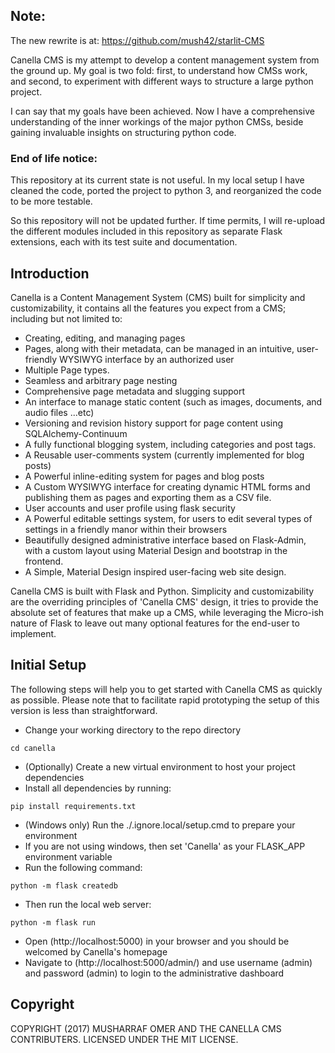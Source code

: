 
## Note:

The new rewrite is at: https://github.com/mush42/starlit-CMS

Canella CMS is my attempt to develop a content management system from the ground up. My goal is two fold: first, to understand how CMSs work, and second, to experiment with different ways to structure a large python project.

I can say that my goals have been achieved. Now I have a comprehensive understanding of the inner workings of the major python CMSs, beside gaining invaluable insights on structuring  python code.

### End of life notice:

This repository at its current state is not useful. In my local setup I have cleaned the code, ported the project to python 3, and reorganized the code to be more testable.

So this repository will not be updated further. If time permits, I will re-upload the different modules included in this repository as separate Flask extensions, each with its test suite and documentation.


## Introduction

Canella is a Content Management System (CMS) built for simplicity and customizability, it contains all the features you expect from a CMS; including but not limited to:

* Creating, editing, and managing pages
* Pages, along with their metadata, can be managed in an intuitive,  user-friendly WYSIWYG interface by an authorized user
* Multiple Page types.
* Seamless and arbitrary page nesting
* Comprehensive page metadata and slugging support
* An interface to manage static content (such as images, documents, and audio files ...etc)
* Versioning and revision history support for page content using SQLAlchemy-Continuum 
* A fully functional blogging system, including categories and post tags.
* A Reusable user-comments system (currently implemented for blog posts)
* A Powerful inline-editing system for pages and blog posts
* A Custom WYSIWYG interface  for creating dynamic HTML forms and publishing them as pages and exporting them as a CSV file.
* User accounts and user profile using flask security
* A Powerful editable settings system, for users to edit several types of settings in a friendly manor within their browsers
* Beautifully designed administrative interface based on Flask-Admin, with a custom layout using Material Design and bootstrap in the frontend.
* A Simple, Material Design inspired user-facing web site design.

Canella CMS is built with Flask and Python. Simplicity and customizability are the overriding principles of 'Canella CMS' design, it tries to provide the absolute set of features that make up a CMS, while leveraging the Micro-ish nature of Flask to leave out many optional features for the end-user to implement. 

## Initial Setup

The following steps will help you to get started with Canella CMS as quickly as possible. Please note that to facilitate rapid prototyping the setup of this version is less than straightforward.

* Change your working directory to the repo directory

```shell
cd canella
```

* (Optionally) Create a new virtual environment to host your project dependencies
* Install all dependencies by running:

```shell
pip install requirements.txt
```

* (Windows only) Run the ./.ignore.local/setup.cmd to prepare your environment
* If you are not using windows, then set 'Canella' as your FLASK_APP environment variable
* Run the following command:

```shell
python -m flask createdb
```

* Then run the local web server:

```shell
python -m flask run
```

* Open (http://localhost:5000) in your browser and you should be welcomed by Canella's homepage
* Navigate to (http://localhost:5000/admin/) and use username (admin) and password (admin) to login to the administrative dashboard

## Copyright

COPYRIGHT (2017) MUSHARRAF OMER AND THE CANELLA CMS CONTRIBUTERS. LICENSED UNDER THE MIT LICENSE.

